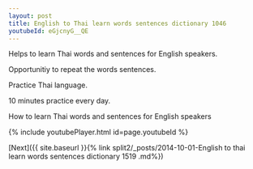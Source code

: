 ```yaml
---
layout: post
title: English to Thai learn words sentences dictionary 1046 
youtubeId: eGjcnyG__QE
---
```

 
 
Helps to learn Thai words and sentences for English speakers.

Opportunitiy to repeat the words sentences. 

Practice Thai language. 
 
10 minutes practice every day. 
 
How to learn Thai words and sentences for English speakers 
 
{% include youtubePlayer.html id=page.youtubeId %}
 
 
[Next]({{ site.baseurl }}{% link  split2/_posts/2014-10-01-English to thai learn words sentences dictionary 1519 .md%})
 
